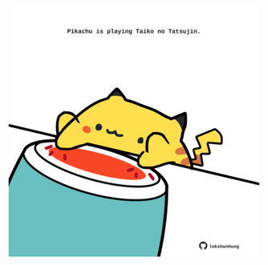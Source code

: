 <!-- built at 25/06/2024, 15:00:43 UTC -->
<p align="center">
  <img width="500" height="500" src="./ReadmeImage.svg">
</p>
